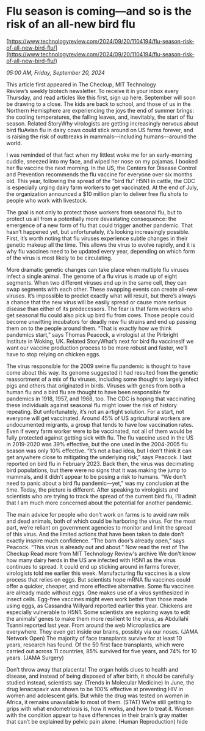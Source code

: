 # Flu season is coming—and so is the risk of an all-new bird flu

[https://www.technologyreview.com/2024/09/20/1104194/flu-season-risk-of-all-new-bird-flu/](https://www.technologyreview.com/2024/09/20/1104194/flu-season-risk-of-all-new-bird-flu/)

*05:00 AM, Friday, September 20, 2024*

This article first appeared in The Checkup, MIT Technology Review’s weekly biotech newsletter. To receive it in your inbox every Thursday, and read articles like this first, sign up here. September will soon be drawing to a close. The kids are back to school, and those of us in the Northern Hemisphere are experiencing the joys the end of summer brings: the cooling temperatures, the falling leaves, and, inevitably, the start of flu season. Related StoryWhy virologists are getting increasingly nervous about bird fluAvian flu in dairy cows could stick around on US farms forever, and is raising the risk of outbreaks in mammals—including humans—around the world.

I was reminded of that fact when my littlest woke me for an early-morning cuddle, sneezed into my face, and wiped her nose on my pajamas. I booked her flu vaccine the next morning. In the US, the Centers for Disease Control and Prevention recommends the flu vaccine for everyone over six months old. This year, following the spread of the “bird flu” H5N1 in cattle, the CDC is especially urging dairy farm workers to get vaccinated. At the end of July, the organization announced a $10 million plan to deliver free flu shots to people who work with livestock.

The goal is not only to protect those workers from seasonal flu, but to protect us all from a potentially more devastating consequence: the emergence of a new form of flu that could trigger another pandemic. That hasn’t happened yet, but unfortunately, it’s looking increasingly possible. First, it’s worth noting that flu viruses experience subtle changes in their genetic makeup all the time. This allows the virus to evolve rapidly, and it is why flu vaccines need to be updated every year, depending on which form of the virus is most likely to be circulating.

More dramatic genetic changes can take place when multiple flu viruses infect a single animal. The genome of a flu virus is made up of eight segments. When two different viruses end up in the same cell, they can swap segments with each other. These swapping events can create all-new viruses. It’s impossible to predict exactly what will result, but there’s always a chance that the new virus will be easily spread or cause more serious disease than either of its predecessors. The fear is that farm workers who get seasonal flu could also pick up bird flu from cows. Those people could become unwitting incubators for deadly new flu strains and end up passing them on to the people around them. “That is exactly how we think pandemics start,” says Thomas Peacock, a virologist at the Pirbright Institute in Woking, UK. Related StoryWhat’s next for bird flu vaccinesIf we want our vaccine production process to be more robust and faster, we’ll have to stop relying on chicken eggs.

The virus responsible for the 2009 swine flu pandemic is thought to have come about this way. Its genome suggested it had resulted from the genetic reassortment of a mix of flu viruses, including some thought to largely infect pigs and others that originated in birds. Viruses with genes from both a human flu and a bird flu are thought to have been responsible for pandemics in 1918, 1957, and 1968, too.  The CDC is hoping that vaccinating these individuals against seasonal flu might lower the risk of history repeating. But unfortunately, it’s not an airtight solution. For a start, not everyone will get vaccinated. Around 45% of US agricultural workers are undocumented migrants, a group that tends to have low vaccination rates.  Even if every farm worker were to be vaccinated, not all of them would be fully protected against getting sick with flu. The flu vaccine used in the US in 2019-2020 was 39% effective, but the one used in the 2004-2005 flu season was only 10% effective. “It’s not a bad idea, but I don’t think it can get anywhere close to mitigating the underlying risk,” says Peacock. I last reported on bird flu in February 2023. Back then, the virus was decimating bird populations, but there were no signs that it was making the jump to mammals, and it didn’t appear to be posing a risk to humans. “We don’t need to panic about a bird flu pandemic—yet,” was my conclusion at the time. Today, the picture is different. After speaking to virologists and scientists who are trying to track the spread of the current bird flu, I’ll admit that I am much more concerned about the potential for another pandemic.

The main advice for people who don’t work on farms is to avoid raw milk and dead animals, both of which could be harboring the virus. For the most part, we’re reliant on government agencies to monitor and limit the spread of this virus. And the limited actions that have been taken to date don’t exactly inspire much confidence. “The barn door’s already open,” says Peacock. “This virus is already out and about.”  Now read the rest of The Checkup Read more from MIT Technology Review's archive We don’t know how many dairy herds in the US are infected with H5N1 as the virus continues to spread. It could end up sticking around in farms forever, virologists told me earlier this week. Manufacturing flu vaccines is a slow process that relies on eggs. But scientists hope mRNA flu vaccines could offer a quicker, cheaper, and more effective alternative. Some flu vaccines are already made without eggs. One makes use of a virus synthesized in insect cells. Egg-free vaccines might even work better than those made using eggs, as Cassandra Willyard reported earlier this year. Chickens are especially vulnerable to H5N1. Some scientists are exploring ways to edit the animals’ genes to make them more resilient to the virus, as Abdullahi Tsanni reported last year. From around the web Microplastics are everywhere. They even get inside our brains, possibly via our noses. (JAMA Network Open) The majority of face transplants survive for at least 10 years, research has found. Of the 50 first face transplants, which were carried out across 11 countries, 85% survived for five years, and 74% for 10 years. (JAMA Surgery)

Don’t throw away that placenta! The organ holds clues to health and disease, and instead of being disposed of after birth, it should be carefully studied instead, scientists say. (Trends in Molecular Medicine) In June, the drug lenacapavir was shown to be 100% effective at preventing HIV in women and adolescent girls. But while the drug was tested on women in Africa, it remains unavailable to most of them. (STAT) We’re still getting to grips with what endometriosis is, how it works, and how to treat it. Women with the condition appear to have differences in their brain’s gray matter that can’t be explained by pelvic pain alone. (Human Reproduction) hide

